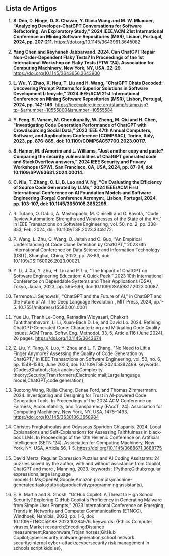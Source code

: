 ## Lista de Artigos

1. **S. Deo, D. Hinge, O. S. Chavan, Y. Olivia Wang and M. W. Mkaouer, "Analyzing Developer-ChatGPT Conversations for Software Refactoring: An Exploratory Study," 2024 IEEE/ACM 21st International Conference on Mining Software Repositories (MSR), Lisbon, Portugal, 2024, pp. 207-211.**
https://doi.org/10.1145/3643991.3645082

2. **Yang Chen and Reyhaneh Jabbarvand. 2024. Can ChatGPT Repair Non-Order-Dependent Flaky Tests? In Proceedings of the 1st International Workshop on Flaky Tests (FTW '24). Association for Computing Machinery, New York, NY, USA, 22–29.**
https://doi.org/10.1145/3643656.3643900

3. **L. Wu, Y. Zhao, X. Hou, T. Liu and H. Wang, "ChatGPT Chats Decoded: Uncovering Prompt Patterns for Superior Solutions in Software Development Lifecycle," 2024 IEEE/ACM 21st International Conference on Mining Software Repositories (MSR), Lisbon, Portugal, 2024, pp. 142-146.**
https://ieeexplore.ieee.org/stamp/stamp.jsp?tp=&arnumber=10555800&isnumber=10555584

4. **Y. Feng, S. Vanam, M. Cherukupally, W. Zheng, M. Qiu and H. Chen, "Investigating Code Generation Performance of ChatGPT with Crowdsourcing Social Data," 2023 IEEE 47th Annual Computers, Software, and Applications Conference (COMPSAC), Torino, Italy, 2023, pp. 876-885, doi: 10.1109/COMPSAC57700.2023.00117.**

5. **S. Hamer, M. d’Amorim and L. Williams, "Just another copy and paste? Comparing the security vulnerabilities of ChatGPT generated code and StackOverflow answers," 2024 IEEE Security and Privacy Workshops (SPW), San Francisco, CA, USA, 2024, pp. 87-94, doi: 10.1109/SPW63631.2024.00014.**

6. **C. Niu, T. Zhang, C. Li, B. Luo and V. Ng, "On Evaluating the Efficiency of Source Code Generated by LLMs," 2024 IEEE/ACM First International Conference on AI Foundation Models and Software Engineering (Forge) Conference Acronym:, Lisbon, Portugal, 2024, pp. 103-107, doi: 10.1145/3650105.3652295.**

7. R. Tufano, O. Dabić, A. Mastropaolo, M. Ciniselli and G. Bavota, "Code Review Automation: Strengths and Weaknesses of the State of the Art," in IEEE Transactions on Software Engineering, vol. 50, no. 2, pp. 338-353, Feb. 2024, doi: 10.1109/TSE.2023.3348172.

8. P. Wang, L. Zhu, Q. Wang, O. Jaiteh and C. Guo, "An Empirical Understanding of Code Clone Detection by ChatGPT," 2023 6th International Conference on Data Science and Information Technology (DSIT), Shanghai, China, 2023, pp. 78-83, doi: 10.1109/DSIT60026.2023.00021.

9. Y. Li, J. Xu, Y. Zhu, H. Liu and P. Liu, "The Impact of ChatGPT on Software Engineering Education: A Quick Peek," 2023 10th International Conference on Dependable Systems and Their Applications (DSA), Tokyo, Japan, 2023, pp. 595-596, doi: 10.1109/DSA59317.2023.00087.

10. Terrence J. Sejnowski, "ChatGPT and the Future of AI," in ChatGPT and the Future of AI: The Deep Language Revolution , MIT Press, 2024, pp.1-5. 10.7551/mitpress/15580.001.0001

11. Yue Liu, Thanh Le-Cong, Ratnadira Widyasari, Chakkrit Tantithamthavorn, Li Li, Xuan-Bach D. Le, and David Lo. 2024. Refining ChatGPT-Generated Code: Characterizing and Mitigating Code Quality Issues. ACM Trans. Softw. Eng. Methodol. 33, 5, Article 116 (June 2024), 26 pages. https://doi.org/10.1145/3643674

12. Z. Liu, Y. Tang, X. Luo, Y. Zhou and L. F. Zhang, "No Need to Lift a Finger Anymore? Assessing the Quality of Code Generation by ChatGPT," in IEEE Transactions on Software Engineering, vol. 50, no. 6, pp. 1548-1584, June 2024, doi: 10.1109/TSE.2024.3392499.
keywords: {Codes;Chatbots;Task analysis;Complexity theory;Security;Transformers;Electronic mail;Large language model;ChatGPT;code generation},

13. Ruotong Wang, Ruijia Cheng, Denae Ford, and Thomas Zimmermann. 2024. Investigating and Designing for Trust in AI-powered Code Generation Tools. In Proceedings of the 2024 ACM Conference on Fairness, Accountability, and Transparency (FAccT '24). Association for Computing Machinery, New York, NY, USA, 1475–1493. https://doi.org/10.1145/3630106.3658984

14. Christos Fragkathoulas and Odysseas Spyridon Chlapanis. 2024. Local Explanations and Self-Explanations for Assessing Faithfulness in black-box LLMs. In Proceedings of the 13th Hellenic Conference on Artificial Intelligence (SETN '24). Association for Computing Machinery, New York, NY, USA, Article 56, 1–5. https://doi.org/10.1145/3688671.3688775

15. David Mertz, Regular Expression Puzzles and AI Coding Assistants: 24 puzzles solved by the author, with and without assistance from Copilot, ChatGPT and more , Manning, 2023. keywords: {Python;Github;regular expressions;large language models;LLMs;OpenAI;Google;Amazon;prompts;machine-generated;tasks;tutorial;productivity;programming;assistants},

16. E. B. Martin and S. Ghosh, "GitHub Copilot: A Threat to High School Security? Exploring GitHub Copilot's Proficiency in Generating Malware from Simple User Prompts," 2023 International Conference on Emerging Trends in Networks and Computer Communications (ETNCC), Windhoek, Namibia, 2023, pp. 1-6, doi: 10.1109/ETNCC59188.2023.10284976. keywords: {Ethics;Computer viruses;Market research;Encoding;Distance measurement;Ransomware;Trojan horses;GitHub Copilot;cybersecurity;malware generation;school network security;internal cyber-attacks;cybersecurity risk management in schools;script kiddies},
